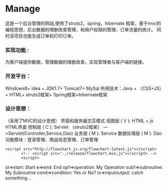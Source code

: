 
# Manage
 这是一个后台管理的网站,使用了struts2，spring，hibernate 框架，基于mvc的编程思想，后台数据的增删改查管理，和用户权限的管理，订单流量的统计。
 同时该项目也能生成订单和打印订单。
### 实现功能 :
  为客户端提供数据，管理数据的增删改查，实现管理者与客户端的链接。 
### 开发平台：
  Windows8+ idea + JDK1.7+ Tomcat7+ MySql 所用技术：Java + （CSS+JS）+ HTML+ struts2框架+ Spring框架+hibernate框架 
### 设计思想：
（采用了MVC的设计思想） 界面和服务器交互模式 视图层 ( V ): HTML + js HTML界面 控制层 ( C ): Servlet （struts2框架） —>Servlet(Controller,Service,Dao) 业务层 ( M ): Service 数据处理层 ( M ): Dao 功能模块：登录管理、商品信息管理、订单管理 

 ```
 <script src="http://flowchart.js.org/flowchart-latest.js"></script>
        <!-- <script src="../release/flowchart.min.js"></script> -->
        <script>
```
st=>start: Start
e=>end: End
op1=>operation: My Operation
sub1=>subroutine: My Subroutine
cond=>condition: Yes or No?
io=>inputoutput: catch something...


